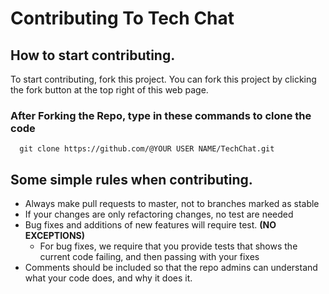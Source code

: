 # Contributing To Tech Chat

## How to start contributing.
 To start contributing, fork this project. You can fork this project by clicking the fork button at the top right of this web page.
 
  ### After Forking the Repo, type in these commands to clone the code
 
```` 
  git clone https://github.com/@YOUR USER NAME/TechChat.git  
````
 
 ## Some simple rules when contributing.
 * Always make pull requests to master, not to branches marked as stable
 * If your changes are only refactoring changes, no test are needed
 * Bug fixes and additions of new features will require test. **(NO EXCEPTIONS)**
    * For bug fixes, we require that you provide tests that shows the current code failing, and then passing with your fixes
 * Comments should be included so that the repo admins can understand what your code does, and why it does it. 
